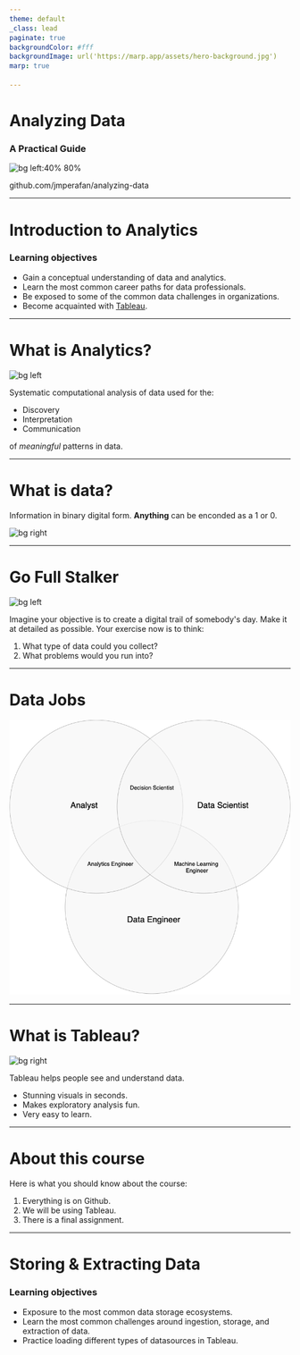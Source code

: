 ```yaml
---
theme: default
_class: lead
paginate: true
backgroundColor: #fff
backgroundImage: url('https://marp.app/assets/hero-background.jpg')
marp: true

---
```


# **Analyzing Data**
### A Practical Guide

![bg left:40% 80%](https://www.rug.nl/education/honours-college/news/20190712guf100!attachment?c=images/news-image-big.jpg)

github.com/jmperafan/analyzing-data

---

<!-- header: 'Sep 21 - Introduction to Analytics' -->
# **Introduction to Analytics**

### Learning objectives
- Gain a conceptual understanding of data and analytics.
- Learn the most common career paths for data professionals.
- Be exposed to some of the common data challenges in organizations.
- Become acquainted with [Tableau](https://www.tableau.com/).

---

# **What is Analytics?**

![bg left](https://lh3.googleusercontent.com/MzcojAroNPS2Uno2E73nbUoKULgrVW6UbAyJvQOpwtHKAqnrfo9krb1SS8WAYkqw5pmzAlI1EurwSyg1H8Yev8zmvdNostmUwBGL=s2500)

Systematic computational analysis of data used for the:
- Discovery
- Interpretation
- Communication 

of *meaningful* patterns in data.

---

# **What is data?**

Information in binary digital form. 
**Anything** can be enconded as a 1 or 0.

![bg right](https://repository-images.githubusercontent.com/189982674/1639be00-dbe8-11ea-9ccb-50f536b433b2)

---

<!-- 
    Discussion Exercise:
    The objective of this exercise is to ask students to reflect on their digital footprint and be exposed to some of the most common data problem that companies face.
-->

# **Go Full Stalker**
![bg left](https://miro.medium.com/max/1400/1*Wa9c49hXvSQOUdGCMG0rBA.png)

Imagine your objective is to create a digital trail of somebody's day. Make it at detailed as possible. Your exercise now is to think:

1. What type of data could you collect?
2. What problems would you run into?

---

<!-- Not completed -->
# **Data Jobs**
![w:32 h:32](/slides/diagrams/data_jobs.png)

---

# **What is Tableau?**
![bg right](https://cdnl.tblsft.com/sites/default/files/pages/platform-3-800x5002x_1.jpg)

Tableau helps people see and understand data. 
- Stunning visuals in seconds. 
- Makes exploratory  analysis fun.
- Very easy to learn.

---

<!-- Not completed -->
# **About this course**
Here is what you should know about the course:

1. Everything is on Github.
2. We will be using Tableau.
3. There is a final assignment.

---

<!-- header: '28 Sep - Storing & Extracting Data' -->
# **Storing & Extracting Data**
### Learning objectives
- Exposure to the most common data storage ecosystems.
- Learn the most common challenges around ingestion, storage, and extraction of data.
- Practice loading different types of datasources in Tableau.